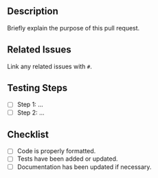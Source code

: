 ## Description
Briefly explain the purpose of this pull request.

## Related Issues
Link any related issues with `#`.

## Testing Steps
- [ ] Step 1: ...
- [ ] Step 2: ...

## Checklist
- [ ] Code is properly formatted.
- [ ] Tests have been added or updated.
- [ ] Documentation has been updated if necessary.